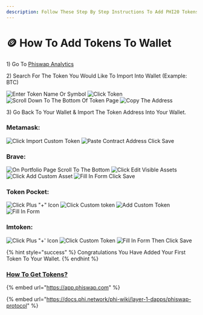 ```yaml
---
description: Follow These Step By Step Instructions To Add PHI20 Tokens To Any Wallet
---
```


# 🪙 How To Add Tokens To Wallet

1\) Go To [Phiswap Analytics ](https://info.phiswap.com)

2\) Search For The Token You Would Like To Import Into Wallet (Example: BTC)

![Enter Token Name Or Symbol](../.gitbook/assets/IMG\_4691.jpg) ![Click Token](../.gitbook/assets/IMG\_4692.jpg) ![Scroll Down To The Bottom Of Token Page](../.gitbook/assets/IMG\_4693.jpg) ![Copy The Address](../.gitbook/assets/IMG\_4694.jpg)

3\)  Go Back To Your Wallet & Import The Token Address Into Your Wallet.

### &#x20;Metamask:

![Click Import Custom Token](../.gitbook/assets/IMG\_4696.jpg) ![Paste Contract Address Click Save](../.gitbook/assets/IMG\_4697.jpg)

### Brave:

![On Portfolio Page Scroll To The Bottom](<../.gitbook/assets/IMG\_4703 2.jpg>) ![Click Edit Visible Assets](../.gitbook/assets/IMG\_4704.jpg) ![Click Add Custom Asset](../.gitbook/assets/IMG\_4695.jpg) ![Fill In Form Click Save](../.gitbook/assets/IMG\_4698.jpg)

### Token Pocket:

![Click Plus "+" Icon ](../.gitbook/assets/IMG\_4699.jpg) ![Click Custom token](../.gitbook/assets/IMG\_4700.jpg) ![Add Custom Token](../.gitbook/assets/IMG\_4701.jpg) ![Fill In Form](../.gitbook/assets/IMG\_4702.jpg)

### Imtoken:

![Click Plus "+' Icon](../.gitbook/assets/IMG\_4718.jpg) ![Click Custom Token](../.gitbook/assets/IMG\_4719.jpg) ![Fill In Form Then Click Save](../.gitbook/assets/IMG\_4720.jpg)

{% hint style="success" %}
&#x20;Congratulations You Have Added Your First Token To Your Wallet.
{% endhint %}

### [How To Get Tokens?](https://app.phiswap.com)&#x20;

{% embed url="https://app.phiswap.com" %}

{% embed url="https://docs.phi.network/phi-wiki/layer-1-dapps/phiswap-protocol" %}
